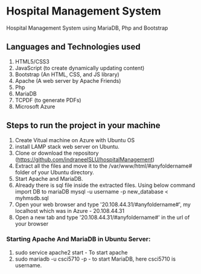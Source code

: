 # Hospital Management System
Hospital Management System using MariaDB, Php and Bootstrap

## Languages and Technologies used
1. HTML5/CSS3
2. JavaScript (to create dynamically updating content)
3. Bootstrap (An HTML, CSS, and JS library)
4. Apache (A web server by Apache Friends)
5. Php
6. MariaDB
7. TCPDF (to generate PDFs)
8. Microsoft Azure

## Steps to run the project in your machine
1. Create Vitual machine on Azure with Ubuntu OS
2. install LAMP stack web server on Ubuntu.
2. Clone or download the repository (https://github.com/indraneelSLU/hospitalManagement)
3. Extract all the files and move it to the /var/www/html/#anyfoldername# folder of your Ubuntu directory.
4. Start Apache and MariaDB.
5. Already there is sql file inside the extracted files. Using below command import DB to mariaDB 
    mysql -u username -p new_database < myhmsdb.sql
5. Open your web browser and type '20.108.44.31/#anyfoldername#', my localhost which was in Azure - 20.108.44.31 
8. Open a new tab and type '20.108.44.31/#anyfoldername#' in the url of your browser
    
### Starting Apache And MariaDB in Ubuntu Server:
1. sudo service apache2 start - To start apache
2. sudo mariadb -u csci5710 -p  - to start MariaDB, here csci5710 is username.
